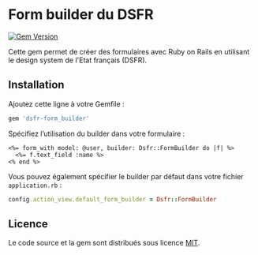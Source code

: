 # Form builder du DSFR

[![Gem Version](https://badge.fury.io/rb/dsfr-form_builder.svg?icon=si%3Arubygems)](https://badge.fury.io/rb/dsfr-form_builder)

Cette gem permet de créer des formulaires avec Ruby on Rails en utilisant le design system de l'Etat français (DSFR).

## Installation

Ajoutez cette ligne à votre Gemfile :

```ruby
gem 'dsfr-form_builder'
```

Spécifiez l’utilisation du builder dans votre formulaire :

```erb
<%= form_with model: @user, builder: Dsfr::FormBuilder do |f| %>
  <%= f.text_field :name %>
<% end %>
```

Vous pouvez également spécifier le builder par défaut dans votre fichier `application.rb` :

```ruby
config.action_view.default_form_builder = Dsfr::FormBuilder
```

## Licence

Le code source et la gem sont distribués sous licence [MIT](https://github.com/betagouv/dsfr-form-builder/blob/main/LICENSE).